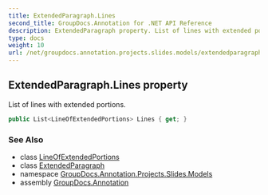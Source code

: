 ```yaml
---
title: ExtendedParagraph.Lines
second_title: GroupDocs.Annotation for .NET API Reference
description: ExtendedParagraph property. List of lines with extended portions
type: docs
weight: 10
url: /net/groupdocs.annotation.projects.slides.models/extendedparagraph/lines/
---
```

## ExtendedParagraph.Lines property

List of lines with extended portions.

```csharp
public List<LineOfExtendedPortions> Lines { get; }
```

### See Also

* class [LineOfExtendedPortions](../../lineofextendedportions/)
* class [ExtendedParagraph](../)
* namespace [GroupDocs.Annotation.Projects.Slides.Models](../../extendedparagraph/)
* assembly [GroupDocs.Annotation](../../../)



